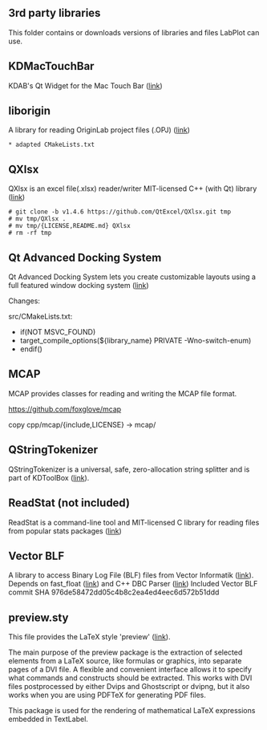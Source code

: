 ## 3rd party libraries

This folder contains or downloads versions of libraries and files LabPlot can use.


## KDMacTouchBar

KDAB's Qt Widget for the Mac Touch Bar ([link](https://github.com/KDAB/KDMacTouchBar))

## liborigin

A library for reading OriginLab project files (.OPJ) ([link](https://sourceforge.net/projects/liborigin))

    * adapted CMakeLists.txt

## QXlsx

QXlsx is an excel file(.xlsx) reader/writer MIT-licensed C++ (with Qt) library ([link](https://github.com/QtExcel/QXlsx))

    # git clone -b v1.4.6 https://github.com/QtExcel/QXlsx.git tmp
    # mv tmp/QXlsx .
    # mv tmp/{LICENSE,README.md} QXlsx
    # rm -rf tmp

## Qt Advanced Docking System

Qt Advanced Docking System lets you create customizable layouts using a full featured window docking system ([link](https://github.com/githubuser0xFFFF/Qt-Advanced-Docking-System))

Changes:

src/CMakeLists.txt:
+ if(NOT MSVC_FOUND)
+    target_compile_options(${library_name} PRIVATE -Wno-switch-enum)
+ endif()

## MCAP

MCAP provides classes for reading and writing the MCAP file format.

https://github.com/foxglove/mcap

copy cpp/mcap/{include,LICENSE} -> mcap/

## QStringTokenizer

QStringTokenizer is a universal, safe, zero-allocation string splitter and is part of KDToolBox ([link](https://github.com/KDABLabs/KDToolBox/tree/master)).

## ReadStat (not included)

ReadStat is a command-line tool and MIT-licensed C library for reading files from popular stats packages ([link](https://github.com/WizardMac/ReadStat))

## Vector BLF

A library to access Binary Log File (BLF) files from Vector Informatik ([link](https://github.com/Murmele/vector_blf)).
Depends on fast_float ([link](https://github.com/fastfloat/fast_float.git)) and C++ DBC Parser ([link](https://github.com/Murmele/dbc_parser_cpp))
Included Vector BLF commit SHA 976de58472dd05c4b8c2ea4ed4eec6d572b51ddd

## preview.sty

This file provides the LaTeX style 'preview' ([link](https://www.ctan.org/tex-archive/macros/latex/contrib/preview)).

The main purpose of the preview package is the extraction of selected
elements from a LaTeX source, like formulas or graphics, into separate
pages of a DVI file.  A flexible and convenient interface allows it to
specify what commands and constructs should be extracted.  This works
with DVI files postprocessed by either Dvips and Ghostscript or
dvipng, but it also works when you are using PDFTeX for generating PDF
files.

This package is used for the rendering of mathematical LaTeX expressions embedded in TextLabel.
